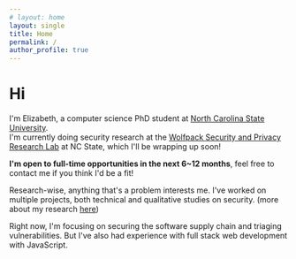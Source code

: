 ```yaml
---
# layout: home
layout: single
title: Home
permalink: /
author_profile: true
---
```


<!-- ---
layout: home
author_profile: true
--- -->

# Hi

I'm Elizabeth, a computer science PhD student at [North Carolina State University](https://www.ncsu.edu/).  
I'm currently doing security research at the [Wolfpack Security and Privacy Research Lab](https://wspr.csc.ncsu.edu/) at NC State, which I'll be wrapping up soon! 

**I'm open to full-time opportunities in the next 6~12 months**, feel free to contact me if you think I'd be a fit!

Research-wise, anything that's a problem interests me. I've worked on multiple projects, both technical and qualitative studies on security. (more about my research [here](/research))

Right now, I'm focusing on securing the software supply chain and triaging vulnerabilities.
But I've also had experience with full stack web development with JavaScript.
